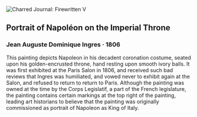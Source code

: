 <div class="artwork-of-the-day">
  <div class="container">
    <div class="img-wrapper">
      <img
        src="https://uploads3.wikiart.org/00180/images/jean-auguste-dominique-ingres/portrait-of-napol-on-on-the-imperial-throne.jpg!Large.jpg"
        alt="Charred Journal: Firewritten V" />
    </div>
    <div class="artwork-detail">
      <div class="artwork-origin"> 
        <h2 class="artwork-name">Portrait of Napoléon on the Imperial Throne</h2>
        <h3 class="artist">
          Jean Auguste Dominique Ingres
                    ·  1806
        </h3>
      </div>
      <p class="description">
        <span class="artwork-description-text ng-binding" ng-bind-html="viewModel.ArtworkOfTheDay.Description | unsafe">This painting depicts Napoleon in his decadent coronation costume, seated upon his golden-encrusted throne, hand resting upon smooth ivory balls. It was first exhibited at the Paris Salon in 1806, and received such bad reviews that Ingres was humiliated, and vowed never to exhibit again at the Salon, and refused to return to return to Paris. Although the painting was owned at the time by the Corps Legislatif, a part of the French legislature, the painting contains certain markings at the top right of the painting, leading art historians to believe that the painting was originally commissioned as portrait of Napoleon as King of Italy. </span>
                        <div class="text-shadow-container" ng-show="showShadow" style=""></div>
      </p>
    </div>
  </div>

</div>
